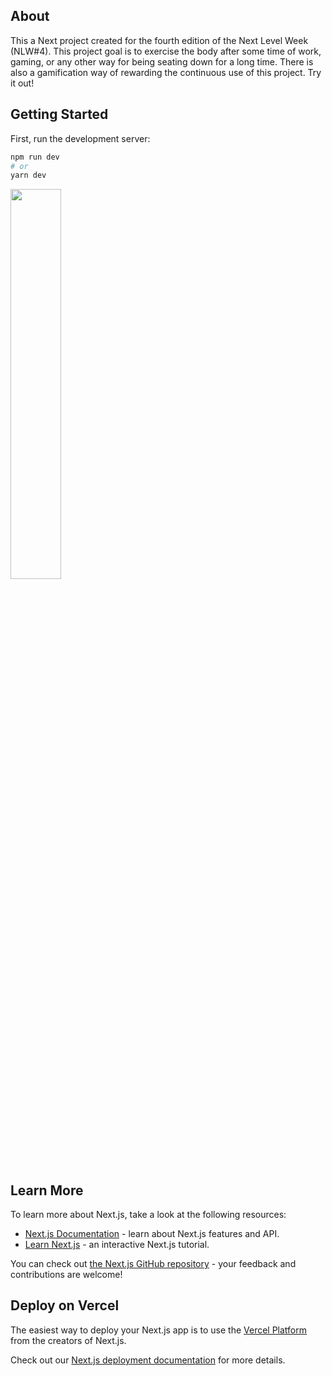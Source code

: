 ## About

This a Next project created for the fourth edition of the Next Level Week (NLW#4). This project goal is to exercise the body after some time of work, gaming, or any other way for being seating down for a long time. There is also a gamification way of rewarding the continuous use of this project. Try it out!

## Getting Started

First, run the development server:

```bash
npm run dev
# or
yarn dev
```

<img src="https://i.imgur.com/gdWuE8v.png" width="40%">

## Learn More

To learn more about Next.js, take a look at the following resources:

- [Next.js Documentation](https://nextjs.org/docs) - learn about Next.js features and API.
- [Learn Next.js](https://nextjs.org/learn) - an interactive Next.js tutorial.

You can check out [the Next.js GitHub repository](https://github.com/vercel/next.js/) - your feedback and contributions are welcome!

## Deploy on Vercel

The easiest way to deploy your Next.js app is to use the [Vercel Platform](https://vercel.com/new?utm_medium=default-template&filter=next.js&utm_source=create-next-app&utm_campaign=create-next-app-readme) from the creators of Next.js.

Check out our [Next.js deployment documentation](https://nextjs.org/docs/deployment) for more details.

